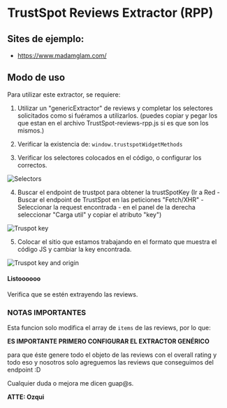 
# TrustSpot Reviews Extractor (RPP)


## Sites de ejemplo:

 - https://www.madamglam.com/

## Modo de uso

Para utilizar este extractor, se requiere:

1. Utilizar un "genericExtractor" de reviews y completar los selectores solicitados como si fuéramos a utilizarlos. (puedes copiar y pegar los que estan en el archivo TrustSpot-reviews-rpp.js si es que son los mismos.)

2. Verificar la existencia de: ```window.trustspotWidgetMethods```

3. Verificar los selectores colocados en el código, o configurar los correctos.

![Selectors](https://imgtr.ee/images/2023/05/24/wTM6Q.png)


4. Buscar el endpoint de trustpot para obtener la trustSpotKey (Ir a Red - Buscar el endpoint de TrustSpot en las peticiones "Fetch/XHR" - Seleccionar la request encontrada - en el panel de la derecha seleccionar "Carga util" y copiar el atributo "key")

![Truspot key](https://imgtr.ee/images/2023/05/24/wT2kn.png)

5. Colocar el sitio que estamos trabajando en el formato que muestra el código JS y cambiar la key encontrada.

![Truspot key and origin](https://imgtr.ee/images/2023/05/24/wTOFR.png)



#### Listoooooo

Verifica que se estén extrayendo las reviews.



### NOTAS IMPORTANTES


Esta funcion solo modifica el array de ```items``` de las reviews, por lo que:

 **ES IMPORTANTE PRIMERO CONFIGURAR EL EXTRACTOR GENÉRICO** 
 
para que éste genere todo el objeto de las reviews con el overall rating y todo eso y nosotros solo agreguemos las reviews que conseguimos del endpoint :D

Cualquier duda o mejora me dicen guap@s.

****ATTE: Ozqui****




